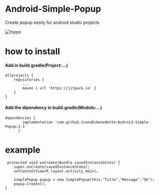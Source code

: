 # Android-Simple-Popup
Create popup easily for android studio projects

![hippo](https://media.giphy.com/media/gII8JwuO8IlJjmnxsm/giphy.gif)



# how to install
<h4> Add in build.gradle(Project:...)</h4>

    allprojects {
		repositories {
			...
			maven { url 'https://jitpack.io' }
	  	}
  	}
    

<h4> Add the dipendency in build.gradle(Module:...)    </h4>

    dependencies {
	        implementation 'com.github.IvanoDibenedetto:Android-Simple-Popup:2.1'
	      }



# example

     protected void onCreate(Bundle savedInstanceState) {
        super.onCreate(savedInstanceState);
        setContentView(R.layout.activity_main);
	
        SimplePopup popup = new SimplePopup(this,"Title","Message","Ok");
        popup.Create();
    }
   
